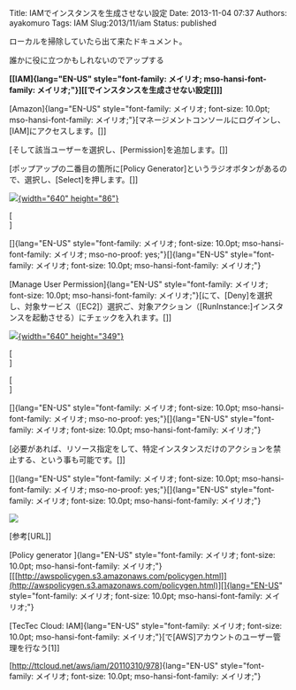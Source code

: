 Title: IAMでインスタンスを生成させない設定
Date: 2013-11-04 07:37
Authors: ayakomuro
Tags:  IAM
Slug:2013/11/iam
Status: published

ローカルを掃除していたら出て来たドキュメント。








誰かに役に立つかもしれないのでアップする











**[[IAM]{lang="EN-US"
style="font-family: メイリオ; mso-hansi-font-family: メイリオ;"}][[でインスタンスを生成させない設定[]]]**





[Amazon]{lang="EN-US"
style="font-family: メイリオ; font-size: 10.0pt; mso-hansi-font-family: メイリオ;"}[マネージメントコンソールにログインし、[IAM]にアクセスします。[]]





[そして該当ユーザーを選択し、[Permission]を追加します。[]]





[ポップアップの二番目の箇所に[Policy
Generator]というラジオボタンがあるので、選択し、[Select]を押します。[]]



[![](http://3.bp.blogspot.com/-MzyaEFOOUfc/UndOfSzzEWI/AAAAAAAAYz0/SaH0Z46RE80/s640/1.png){width="640"
height="86"}](http://3.bp.blogspot.com/-MzyaEFOOUfc/UndOfSzzEWI/AAAAAAAAYz0/SaH0Z46RE80/s1600/1.png)



[  
]





[]{lang="EN-US"
style="font-family: メイリオ; font-size: 10.0pt; mso-hansi-font-family: メイリオ; mso-no-proof: yes;"}[]{lang="EN-US"
style="font-family: メイリオ; font-size: 10.0pt; mso-hansi-font-family: メイリオ;"}





[Manage User Permission]{lang="EN-US"
style="font-family: メイリオ; font-size: 10.0pt; mso-hansi-font-family: メイリオ;"}[にて、[Deny]を選択し、対象サービス（[EC2]）選択ご、対象アクション（[RunInstance:]インスタンスを起動させる）にチェックを入れます。[]]



[![](http://4.bp.blogspot.com/-UYo3sHog-8I/UndOkkJCpvI/AAAAAAAAY0E/6BHmoFXM_Xk/s640/2.png){width="640"
height="349"}](http://4.bp.blogspot.com/-UYo3sHog-8I/UndOkkJCpvI/AAAAAAAAY0E/6BHmoFXM_Xk/s1600/2.png)



[  
]





[  
]





[]{lang="EN-US"
style="font-family: メイリオ; font-size: 10.0pt; mso-hansi-font-family: メイリオ; mso-no-proof: yes;"}[]{lang="EN-US"
style="font-family: メイリオ; font-size: 10.0pt; mso-hansi-font-family: メイリオ;"}





[必要があれば、リソース指定をして、特定インスタンスだけのアクションを禁止する、という事も可能です。[]]





[]{lang="EN-US"
style="font-family: メイリオ; font-size: 10.0pt; mso-hansi-font-family: メイリオ; mso-no-proof: yes;"}[]{lang="EN-US"
style="font-family: メイリオ; font-size: 10.0pt; mso-hansi-font-family: メイリオ;"}



[![](http://1.bp.blogspot.com/-fInqHAeG5xU/UndOokO4kAI/AAAAAAAAY0M/BIcoHXFPj3Y/s1600/3.png)](http://1.bp.blogspot.com/-fInqHAeG5xU/UndOokO4kAI/AAAAAAAAY0M/BIcoHXFPj3Y/s1600/3.png)







[参考[URL]]





[Policy generator ]{lang="EN-US"
style="font-family: メイリオ; font-size: 10.0pt; mso-hansi-font-family: メイリオ;"}[[[http://awspolicygen.s3.amazonaws.com/policygen.html]](http://awspolicygen.s3.amazonaws.com/policygen.html)][]{lang="EN-US"
style="font-family: メイリオ; font-size: 10.0pt; mso-hansi-font-family: メイリオ;"}





[TecTec Cloud: IAM]{lang="EN-US"
style="font-family: メイリオ; font-size: 10.0pt; mso-hansi-font-family: メイリオ;"}[で[AWS]アカウントのユーザー管理を行なう[1]]





[<http://ttcloud.net/aws/iam/20110310/978>]{lang="EN-US"
style="font-family: メイリオ; font-size: 10.0pt; mso-hansi-font-family: メイリオ;"}








